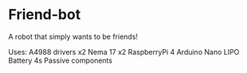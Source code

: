 # Friend-bot
A robot that simply wants to be friends!

Uses:
A4988 drivers x2
Nema 17 x2
RaspberryPi 4
Arduino Nano
LIPO Battery 4s
Passive components
